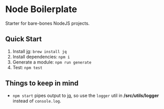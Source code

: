 # Node Boilerplate

Starter for bare-bones NodeJS projects.

## Quick Start

1. Install [jq](https://stedolan.github.io/jq/): `brew install jq`
2. Install dependencies: `npm i`
3. Generate a module: `npm run generate`
4. Test: `npm test`

## Things to keep in mind

- `npm start` pipes output to [jq](https://stedolan.github.io/jq/), so use the `logger` util in **/src/utils/logger** instead of `console.log`.

